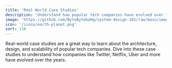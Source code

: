 ```yaml
---
title: 'Real World Case Studies'
description: 'Understand how popular tech companies have evolved over the years. Dive into case studies of companies like Twitter, Netflix, Uber and more.'
image: 'https://github.com/ByteByteGoHq/system-design-101/raw/main/images/oAuth2.jpg'
icon: '/icons/earth-planet.png'
sort: 110
---
```


Real-world case studies are a great way to learn about the architecture, design, and scalability of popular tech companies. Dive into these case studies to understand how companies like Twitter, Netflix, Uber and more have evolved over the years.